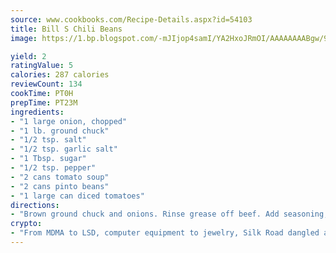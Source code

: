 ```yaml
---
source: www.cookbooks.com/Recipe-Details.aspx?id=54103
title: Bill S Chili Beans
image: https://1.bp.blogspot.com/-mJIjop4samI/YA2HxoJRmOI/AAAAAAAABgw/9Q6cN5purxQQ0M3111-VxRXtHYk4x987wCLcBGAsYHQ/s320/19.png

yield: 2
ratingValue: 5
calories: 287 calories
reviewCount: 134
cookTime: PT0H
prepTime: PT23M
ingredients:
- "1 large onion, chopped"
- "1 lb. ground chuck"
- "1/2 tsp. salt"
- "1/2 tsp. garlic salt"
- "1 Tbsp. sugar"
- "1/2 tsp. pepper"
- "2 cans tomato soup"
- "2 cans pinto beans"
- "1 large can diced tomatoes"
directions:
- "Brown ground chuck and onions. Rinse grease off beef. Add seasoning, tomato soup, tomatoes and beans. Cook slowly over low heat for 2 hours, stirring occasionally."
crypto:
- "From MDMA to LSD, computer equipment to jewelry, Silk Road dangled a menu listing all the greatest things Bitcoin can buy."
---
```

